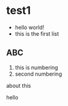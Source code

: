 # test1

* hello world!
* this is the first list

## ABC
1. this is numbering
1. second numbering

about this

hello

